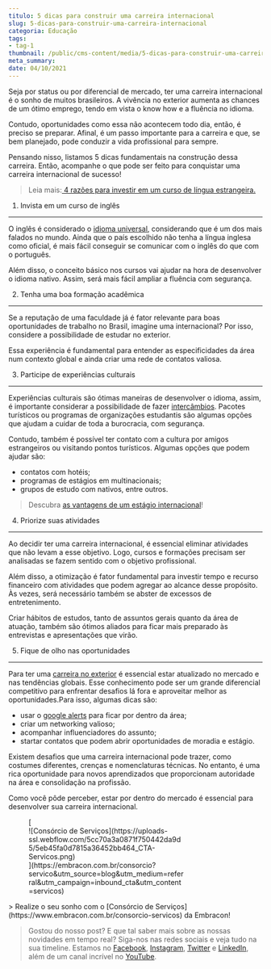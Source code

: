 ```yaml
---
titulo: 5 dicas para construir uma carreira internacional
slug: 5-dicas-para-construir-uma-carreira-internacional
categoria: Educação
tags:
- tag-1
thumbnail: /public/cms-content/media/5-dicas-para-construir-uma-carreira-internacional.jpg
meta_summary: 
date: 04/10/2021
---
```

Seja por status ou por diferencial de mercado, ter uma carreira internacional é o sonho de muitos brasileiros. A vivência no exterior aumenta as chances de um ótimo emprego, tendo em vista o know how e a fluência no idioma.

Contudo, oportunidades como essa não acontecem todo dia, então, é preciso se preparar. Afinal, é um passo importante para a carreira e que, se bem planejado, pode conduzir a vida profissional para sempre.

Pensando nisso, listamos 5 dicas fundamentais na construção dessa carreira. Então, acompanhe o que pode ser feito para conquistar uma carreira internacional de sucesso!

> Leia mais:[ 4 razões para investir em um curso de língua estrangeira.](https://www.embracon.com.br/blog/4-razoes-para-investir-em-um-curso-de-idiomas-e-aprender-uma-nova-lingua)

1. Invista em um curso de inglês
--------------------------------

O inglês é considerado o [idioma universal](https://www.embracon.com.br/blog/entenda-a-importancia-de-aprender-a-falar-ingles), considerando que é um dos mais falados no mundo. Ainda que o país escolhido não tenha a língua inglesa como oficial, é mais fácil conseguir se comunicar com o inglês do que com o português.

Além disso, o conceito básico nos cursos vai ajudar na hora de desenvolver o idioma nativo. Assim, será mais fácil ampliar a fluência com segurança.

2. Tenha uma boa formação acadêmica
-----------------------------------

Se a reputação de uma faculdade já é fator relevante para boas oportunidades de trabalho no Brasil, imagine uma internacional? Por isso, considere a possibilidade de estudar no exterior.

Essa experiência é fundamental para entender as especificidades da área num contexto global e ainda criar uma rede de contatos valiosa.

3. Participe de experiências culturais
--------------------------------------

Experiências culturais são ótimas maneiras de desenvolver o idioma, assim, é importante considerar a possibilidade de fazer [intercâmbios](https://www.embracon.com.br/blog/por-que-fazer-um-intercambio-veja-7-bons-motivos). Pacotes turísticos ou programas de organizações estudantis são algumas opções que ajudam a cuidar de toda a burocracia, com segurança.

Contudo, também é possível ter contato com a cultura por amigos estrangeiros ou visitando pontos turísticos. Algumas opções que podem ajudar são:

- contatos com hotéis;
- programas de estágios em multinacionais;
- grupos de estudo com nativos, entre outros.

> Descubra [as vantagens de um estágio internacional](https://www.embracon.com.br/blog/estagio-internacional-entenda-como-funciona-e-quais-sao-as-vantagens)!

4. Priorize suas atividades
---------------------------

Ao decidir ter uma carreira internacional, é essencial eliminar atividades que não levam a esse objetivo. Logo, cursos e formações precisam ser analisadas se fazem sentido com o objetivo profissional.

Além disso, a otimização é fator fundamental para investir tempo e recurso financeiro com atividades que podem agregar ao alcance desse propósito. Às vezes, será necessário também se abster de excessos de entretenimento.

Criar hábitos de estudos, tanto de assuntos gerais quanto da área de atuação, também são ótimos aliados para ficar mais preparado às entrevistas e apresentações que virão.

5. Fique de olho nas oportunidades
----------------------------------

Para ter uma [carreira no exterior](https://www.embracon.com.br/blog/quais-as-maiores-vantagens-de-fazer-intercambio-nos-eua) é essencial estar atualizado no mercado e nas tendências globais. Esse conhecimento pode ser um grande diferencial competitivo para enfrentar desafios lá fora e aproveitar melhor as oportunidades.Para isso, algumas dicas são:

- usar o [google alerts](https://www.google.com.br/alerts) para ficar por dentro da área;
- criar um networking valioso;
- acompanhar influenciadores do assunto;
- startar contatos que podem abrir oportunidades de moradia e estágio.

Existem desafios que uma carreira internacional pode trazer, como costumes diferentes, crenças e nomenclaturas técnicas. No entanto, é uma rica oportunidade para novos aprendizados que proporcionam autoridade na área e consolidação na profissão.

Como você pôde perceber, estar por dentro do mercado é essencial para desenvolver sua carreira internacional.

<figure class="w-richtext-figure-type-image w-richtext-align-center" style="max-width:310px">[<div>![Consórcio de Serviços](https://uploads-ssl.webflow.com/5cc70a3a0871f750442da9d5/5eb45fa0d7815a36452bb464_CTA-Servicos.png)</div>](https://embracon.com.br/consorcio?servico&utm_source=blog&utm_medium=referral&utm_campaign=inbound_cta&utm_content=servicos)</figure>> Realize o seu sonho com o [Consórcio de Serviços](https://www.embracon.com.br/consorcio-servicos) da Embracon!

> Gostou do nosso post? E que tal saber mais sobre as nossas novidades em tempo real? Siga-nos nas redes sociais e veja tudo na sua timeline. Estamos no [Facebook](https://www.facebook.com/embracon/), [Instagram](https://www.instagram.com/embraconoficial/), [Twitter](https://twitter.com/embracon) e [LinkedIn](https://www.linkedin.com/company/1018875/), além de um canal incrível no [YouTube](https://www.youtube.com/channel/UCL-Y0mv9zc73Iek48NLUBzQ).
